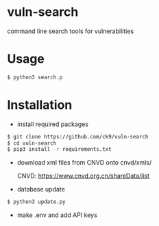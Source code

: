 # vuln-search
command line search tools for vulnerabilities

# Usage
```bash
$ python3 search.p
```

# Installation

- install required packages
```bash
$ git clone https://github.com/ck9/vuln-search
$ cd vuln-search
$ pip3 install -r requirements.txt
```

- download xml files from CNVD onto cnvd/xmls/

  CNVD: https://www.cnvd.org.cn/shareData/list

- database update
```bash
$ python3 update.py
```

- make .env and add API keys

